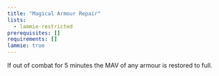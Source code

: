 ```yaml
---
title: "Magical Armour Repair"
lists:
  - lammie-restricted
prerequisites: []
requirements: []
lammie: true
---
```


If out of combat for 5 minutes the MAV of any armour is restored to full.
